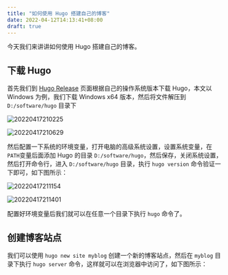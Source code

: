 ```yaml
---
title: "如何使用 Hugo 搭建自己的博客"
date: 2022-04-12T14:13:41+08:00
draft: true
---
```


今天我们来讲讲如何使用 Hugo 搭建自己的博客。

## 下载 Hugo
首先我们到 [Hugo Release](https://github.com/gohugoio/hugo/releases) 页面根据自己的操作系统版本下载 Hugo，本文以 Windows 为例，我们下载 Windows x64 版本，然后将文件解压到 `D:/software/hugo` 目录下

![20220417210225](https://static.aalmix.com/20220417210225.png)

![20220417210629](https://static.aalmix.com/20220417210629.png)

然后配置一下系统的环境变量，打开电脑的高级系统设置，设置系统变量，在 `PATH`变量后面添加 Hugo 的目录 `D:/software/hugo`，然后保存，关闭系统设置，然后打开命令行，进入 `D:/software/hugo` 目录，执行 `hugo version` 命令验证一下即可，如下图所示：

![20220417211154](https://static.aalmix.com/20220417211154.png)

![20220417211401](https://static.aalmix.com/20220417211401.png)

配置好环境变量后我们就可以在任意一个目录下执行 `hugo` 命令了。

## 创建博客站点
我们可以使用 `hugo new site myblog` 创建一个新的博客站点，然后在 `myblog` 目录下执行 `hugo server` 命令，这样就可以在浏览器中访问了，如下图所示：